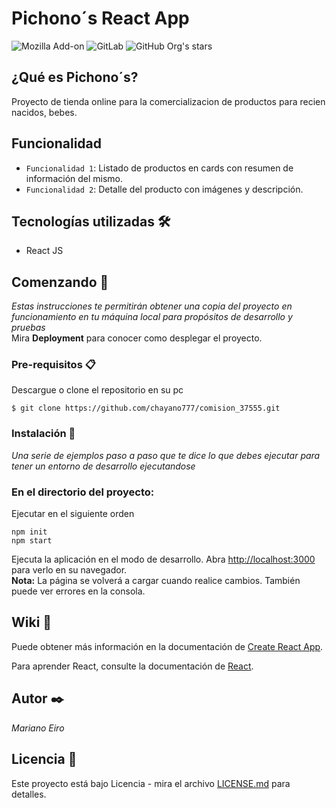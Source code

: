 # Pichono´s React App

![Mozilla Add-on](https://img.shields.io/amo/v/w?label=Sunride%20version)
![GitLab](https://img.shields.io/gitlab/license/gitlab-org/gitlab)
![GitHub Org's stars](https://img.shields.io/github/stars/camilafernanda?style=social)

## ¿Qué es Pichono´s?

Proyecto de tienda online para la comercializacion de productos para recien nacidos, bebes.

## Funcionalidad

- `Funcionalidad 1`: Listado de productos en cards con resumen de información del mismo.
- `Funcionalidad 2`: Detalle del producto con imágenes y descripción.


## Tecnologías utilizadas 🛠️

- React JS

## Comenzando 🚀
_Estas instrucciones te permitirán obtener una copia del proyecto en funcionamiento en tu máquina local para propósitos de desarrollo y pruebas_
\
Mira **Deployment** para conocer como desplegar el proyecto.

### Pre-requisitos 📋
Descargue o clone el repositorio en su pc
```
$ git clone https://github.com/chayano777/comision_37555.git
```
### Instalación 🔧
_Una serie de ejemplos paso a paso que te dice lo que debes ejecutar para tener un entorno de desarrollo ejecutandose_

### En el directorio del proyecto:
Ejecutar en el siguiente orden
```
npm init
npm start
```

Ejecuta la aplicación en el modo de desarrollo.
Abra [http://localhost:3000](http://localhost:3000) para verlo en su navegador.\
**Nota:**
La página se volverá a cargar cuando realice cambios.
También puede ver errores en la consola.

## Wiki 📖
Puede obtener más información en la documentación de [Create React App](https://facebook.github.io/create-react-app/docs/getting-started).


Para aprender React, consulte la documentación de [React](https://reactjs.org/).

## Autor ✒️
_Mariano Eiro_

## Licencia 📄

Este proyecto está bajo Licencia - mira el archivo [LICENSE.md](LICENSE.md) para detalles.
